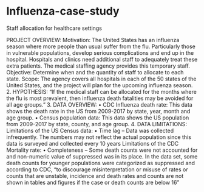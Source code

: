 # Influenza-case-study
Staff allocation for healthcare settings 

PROJECT OVERVIEW:
Motivation: The United States has an influenza season where more people than usual suffer from the flu. Particularly those in vulnerable populations, develop serious complications and end up in the hospital. Hospitals and clinics need additional staff to adequately treat these extra patients. The medical staffing agency provides this temporary staff.
Objective: Determine when and the quantity of staff to allocate to each state. Scope: The agency covers all hospitals in each of the 50 states of the United
States, and the project will plan for the upcoming influenza season.
2. HYPOTHESIS:
“If the medical staff can be allocated for the months where the flu is most prevalent, then influenza death fatalities may be avoided for all age groups.”
3. DATA OVERVIEW:
• CDC Influenza death rate: This data shows the death rate in the US from 2009-2017 by state, year, month and age group.
• Census population data: This data shows the US population from 2009-2017 by state, county, and age group.
4. DATA LIMITATIONS:
Limitations of the US Census data:
• Time lag – Data was collected infrequently. The numbers may not reflect the
actual population since this data is surveyed and collected every 10 years
Limitations of the CDC Mortality rate:
• Completeness – Some death counts were not accounted for and non-numeric
value of suppressed was in its place.
In the data set, some death counts for younger populations were categorized as suppressed and according to CDC, “to discourage misinterpretation or misuse of rates or counts that are unstable, incidence and death rates and counts are not shown in tables and figures if the case or death counts are below 16”
